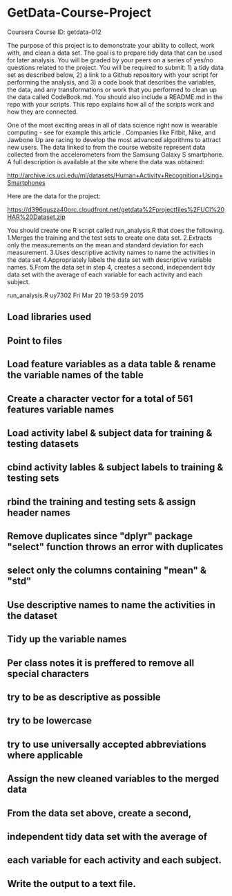 # GetData-Course-Project
Coursera Course ID: getdata-012

The purpose of this project is to demonstrate your ability to collect, work with, and clean a data set. The goal is to prepare tidy data that can be used for later analysis. You will be graded by your peers on a series of yes/no questions related to the project. You will be required to submit: 1) a tidy data set as described below, 2) a link to a Github repository with your script for performing the analysis, and 3) a code book that describes the variables, the data, and any transformations or work that you performed to clean up the data called CodeBook.md. You should also include a README.md in the repo with your scripts. This repo explains how all of the scripts work and how they are connected.  

One of the most exciting areas in all of data science right now is wearable computing - see for example  this article . Companies like Fitbit, Nike, and Jawbone Up are racing to develop the most advanced algorithms to attract new users. The data linked to from the course website represent data collected from the accelerometers from the Samsung Galaxy S smartphone. A full description is available at the site where the data was obtained: 

http://archive.ics.uci.edu/ml/datasets/Human+Activity+Recognition+Using+Smartphones 

Here are the data for the project: 

https://d396qusza40orc.cloudfront.net/getdata%2Fprojectfiles%2FUCI%20HAR%20Dataset.zip 

 You should create one R script called run_analysis.R that does the following. 
1.Merges the training and the test sets to create one data set.
2.Extracts only the measurements on the mean and standard deviation for each measurement. 
3.Uses descriptive activity names to name the activities in the data set
4.Appropriately labels the data set with descriptive variable names. 
5.From the data set in step 4, creates a second, independent tidy data set with the average of each variable for each activity and each subject.

run_analysis.R
uy7302
Fri Mar 20 19:53:59 2015
  ## Load libraries used
  ## Point to files
  ## Load feature variables as a data table & rename the variable names of the table
  ## Create a character vector for a total of 561 features variable names
  ## Load activity label & subject data for training & testing datasets
  ## cbind activity lables & subject labels to training & testing sets
  ## rbind the training and testing sets & assign header names
  ## Remove duplicates since "dplyr" package "select" function throws an error with duplicates
  ## select only the columns containing "mean" & "std"
  ## Use descriptive names to name the activities in the dataset
  ## Tidy up the variable names
  ## Per class notes it is preffered to remove all special characters
  ## try to be as descriptive as possible
  ## try to be lowercase
  ## try to use universally accepted abbreviations where applicable
  ## Assign the new cleaned variables to the merged data
  ## From the data set above, create a second,
  ## independent tidy data set with the average of 
  ## each variable for each activity and each subject.
  ## Write the output to a text file.
